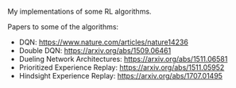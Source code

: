 My implementations of some RL algorithms.

Papers to some of the algorithms:
- DQN: https://www.nature.com/articles/nature14236
- Double DQN: https://arxiv.org/abs/1509.06461
- Dueling Network Architectures: https://arxiv.org/abs/1511.06581
- Prioritized Experience Replay: https://arxiv.org/abs/1511.05952
- Hindsight Experience Replay: https://arxiv.org/abs/1707.01495
